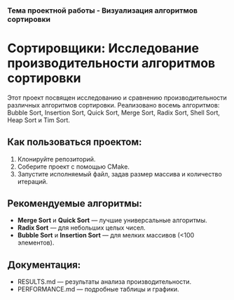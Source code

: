 ### Тема проектной работы - Визуализация алгоритмов сортировки

# Сортировщики: Исследование производительности алгоритмов сортировки

Этот проект посвящен исследованию и сравнению производительности различных алгоритмов сортировки. Реализовано восемь алгоритмов: Bubble Sort, Insertion Sort, Quick Sort, Merge Sort, Radix Sort, Shell Sort, Heap Sort и Tim Sort.

## Как пользоваться проектом:

1. Клонируйте репозиторий.
2. Соберите проект с помощью CMake.
3. Запустите исполняемый файл, задав размер массива и количество итераций.

## Рекомендуемые алгоритмы:

- **Merge Sort** и **Quick Sort** — лучшие универсальные алгоритмы.
- **Radix Sort** — для небольших целых чисел.
- **Bubble Sort** и **Insertion Sort** — для мелких массивов (<100 элементов).

## Документация:

- RESULTS.md — результаты анализа производительности.
- PERFORMANCE.md — подробные таблицы и графики.